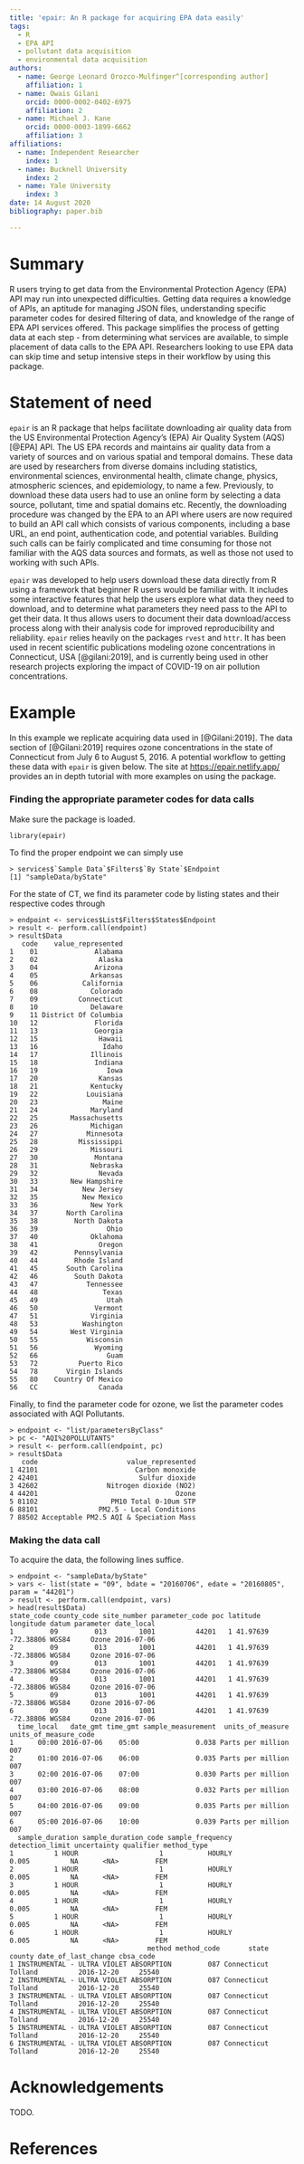```yaml
---
title: 'epair: An R package for acquiring EPA data easily'
tags:
  - R
  - EPA API
  - pollutant data acquisition
  - environmental data acquisition
authors:
  - name: George Leonard Orozco-Mulfinger^[corresponding author]
    affiliation: 1
  - name: Owais Gilani
    orcid: 0000-0002-0402-6975
    affiliation: 2
  - name: Michael J. Kane
    orcid: 0000-0003-1899-6662
    affiliation: 3
affiliations:
  - name: Independent Researcher
    index: 1
  - name: Bucknell University
    index: 2
  - name: Yale University
    index: 3
date: 14 August 2020
bibliography: paper.bib

---
```


# Summary

R users trying to get data from the Environmental Protection Agency (EPA) API may run into 
unexpected difficulties. Getting data requires a knowledge of APIs, an aptitude for managing JSON files, understanding
specific parameter codes for desired filtering of data, and knowledge of the range of EPA API services
offered. This package simplifies the process of getting data at each step - from determining 
what services are available, to simple placement of data calls to the EPA API. Researchers looking to use EPA data can skip time and setup intensive steps in their workflow by using this package.


# Statement of need 

`epair` is an R package that helps facilitate downloading air quality data from the US Environmental Protection Agency’s (EPA) Air Quality System (AQS) [@EPA] API. The US EPA records and maintains air quality data from a variety of sources and on various spatial and temporal domains. These data are used by researchers from diverse domains including statistics, environmental sciences, environmental health, climate change, physics, atmospheric sciences, and epidemiology, to name a few. Previously, to download these data users had to use an online form by selecting a data source, pollutant, time and spatial domains etc. Recently, the downloading procedure was changed by the EPA to an API where users are now required to build an API call which consists of various components, including a base URL, an end point, authentication code, and potential variables. Building such calls can be fairly complicated and time consuming for those not familiar with the AQS data sources and formats, as well as those not used to working with such APIs.

 

`epair` was developed to help users download these data directly from R using a framework that beginner R users would be familiar with. It includes some interactive features that help the users explore what data they need to download, and to determine what parameters they need pass to the API to get their data. It thus allows users to document their data download/access process along with their analysis code for improved reproducibility and reliability. `epair` relies heavily on the packages `rvest` and `httr`. It has been used in recent scientific publications modeling ozone concentrations in Connecticut, USA [@gilani:2019], and is currently being used in other research projects exploring the impact of COVID-19 on air pollution concentrations.

# Example

In this example we replicate acquiring data used in [@Gilani:2019]. The data section of [@Gilani:2019] requires ozone concentrations in the state of Connecticut from July 6 to August 5, 2016. A potential workflow to getting these data with `epair` is given below. The site at https://epair.netlify.app/ provides an in depth tutorial with more examples on using the package.

### Finding the appropriate parameter codes for data calls

Make sure the package is loaded.

```
library(epair)
```

To find the proper endpoint we can simply use
```
> services$`Sample Data`$Filters$`By State`$Endpoint
[1] "sampleData/byState"
```

For the state of CT, we find its parameter code by listing states and their respective codes through
```
> endpoint <- services$List$Filters$States$Endpoint
> result <- perform.call(endpoint)
> result$Data
   code    value_represented
1    01              Alabama
2    02               Alaska
3    04              Arizona
4    05             Arkansas
5    06           California
6    08             Colorado
7    09          Connecticut
8    10             Delaware
9    11 District Of Columbia
10   12              Florida
11   13              Georgia
12   15               Hawaii
13   16                Idaho
14   17             Illinois
15   18              Indiana
16   19                 Iowa
17   20               Kansas
18   21             Kentucky
19   22            Louisiana
20   23                Maine
21   24             Maryland
22   25        Massachusetts
23   26             Michigan
24   27            Minnesota
25   28          Mississippi
26   29             Missouri
27   30              Montana
28   31             Nebraska
29   32               Nevada
30   33        New Hampshire
31   34           New Jersey
32   35           New Mexico
33   36             New York
34   37       North Carolina
35   38         North Dakota
36   39                 Ohio
37   40             Oklahoma
38   41               Oregon
39   42         Pennsylvania
40   44         Rhode Island
41   45       South Carolina
42   46         South Dakota
43   47            Tennessee
44   48                Texas
45   49                 Utah
46   50              Vermont
47   51             Virginia
48   53           Washington
49   54        West Virginia
50   55            Wisconsin
51   56              Wyoming
52   66                 Guam
53   72          Puerto Rico
54   78       Virgin Islands
55   80    Country Of Mexico
56   CC               Canada
```

Finally, to find the parameter code for ozone, we list the parameter codes associated with AQI Pollutants. 
```
> endpoint <- "list/parametersByClass"
> pc <- "AQI%20POLLUTANTS"
> result <- perform.call(endpoint, pc)
> result$Data
   code                      value_represented
1 42101                        Carbon monoxide
2 42401                         Sulfur dioxide
3 42602                 Nitrogen dioxide (NO2)
4 44201                                  Ozone
5 81102                  PM10 Total 0-10um STP
6 88101               PM2.5 - Local Conditions
7 88502 Acceptable PM2.5 AQI & Speciation Mass
```

### Making the data call

To acquire the data, the following lines suffice.
```
> endpoint <- "sampleData/byState"
> vars <- list(state = "09", bdate = "20160706", edate = "20160805", param = "44201")
> result <- perform.call(endpoint, vars)
> head(result$Data)
state_code county_code site_number parameter_code poc latitude longitude datum parameter date_local
1         09         013        1001          44201   1 41.97639 -72.38806 WGS84     Ozone 2016-07-06
2         09         013        1001          44201   1 41.97639 -72.38806 WGS84     Ozone 2016-07-06
3         09         013        1001          44201   1 41.97639 -72.38806 WGS84     Ozone 2016-07-06
4         09         013        1001          44201   1 41.97639 -72.38806 WGS84     Ozone 2016-07-06
5         09         013        1001          44201   1 41.97639 -72.38806 WGS84     Ozone 2016-07-06
6         09         013        1001          44201   1 41.97639 -72.38806 WGS84     Ozone 2016-07-06
  time_local   date_gmt time_gmt sample_measurement  units_of_measure units_of_measure_code
1      00:00 2016-07-06    05:00              0.038 Parts per million                   007
2      01:00 2016-07-06    06:00              0.035 Parts per million                   007
3      02:00 2016-07-06    07:00              0.030 Parts per million                   007
4      03:00 2016-07-06    08:00              0.032 Parts per million                   007
5      04:00 2016-07-06    09:00              0.035 Parts per million                   007
6      05:00 2016-07-06    10:00              0.039 Parts per million                   007
  sample_duration sample_duration_code sample_frequency detection_limit uncertainty qualifier method_type
1          1 HOUR                    1           HOURLY           0.005          NA      <NA>         FEM
2          1 HOUR                    1           HOURLY           0.005          NA      <NA>         FEM
3          1 HOUR                    1           HOURLY           0.005          NA      <NA>         FEM
4          1 HOUR                    1           HOURLY           0.005          NA      <NA>         FEM
5          1 HOUR                    1           HOURLY           0.005          NA      <NA>         FEM
6          1 HOUR                    1           HOURLY           0.005          NA      <NA>         FEM
                                  method method_code       state  county date_of_last_change cbsa_code
1 INSTRUMENTAL - ULTRA VIOLET ABSORPTION         087 Connecticut Tolland          2016-12-20     25540
2 INSTRUMENTAL - ULTRA VIOLET ABSORPTION         087 Connecticut Tolland          2016-12-20     25540
3 INSTRUMENTAL - ULTRA VIOLET ABSORPTION         087 Connecticut Tolland          2016-12-20     25540
4 INSTRUMENTAL - ULTRA VIOLET ABSORPTION         087 Connecticut Tolland          2016-12-20     25540
5 INSTRUMENTAL - ULTRA VIOLET ABSORPTION         087 Connecticut Tolland          2016-12-20     25540
6 INSTRUMENTAL - ULTRA VIOLET ABSORPTION         087 Connecticut Tolland          2016-12-20     25540
```

# Acknowledgements

TODO.

# References
